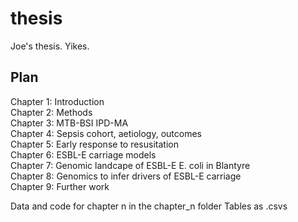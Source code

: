# thesis
Joe's thesis. Yikes.

## Plan

Chapter 1: Introduction  
Chapter 2: Methods  
Chapter 3: MTB-BSI IPD-MA  
Chapter 4: Sepsis cohort, aetiology, outcomes  
Chapter 5: Early response to resusitation  
Chapter 6: ESBL-E carriage models  
Chapter 7: Genomic landcape of ESBL-E E. coli in Blantyre  
Chapter 8: Genomics to infer drivers of ESBL-E carriage  
Chapter 9: Further work  

Data and code for chapter n in the chapter_n folder
Tables as .csvs
